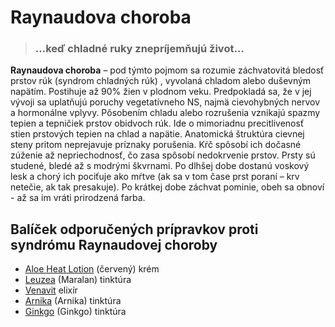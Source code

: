 Raynaudova choroba
==================


> ### …keď chladné ruky znepríjemňujú život…
> 
> 

**Raynaudova choroba** – pod týmto pojmom sa rozumie záchvatovitá bledosť prstov
rúk (syndrom chladných rúk) , vyvolaná chladom alebo duševným napätím. Postihuje
až 90% žien v plodnom veku. Predpokladá sa, že v jej vývoji sa uplatňujú poruchy
vegetatívneho NS, najmä cievohybných nervov a hormonálne vplyvy. Pôsobením
chladu alebo rozrušenia vznikajú spazmy tepien a tepničiek prstov obidvoch rúk.
Ide o mimoriadnu precitlivenosť stien prstových tepien na chlad a napätie.
Anatomická štruktúra cievnej steny pritom neprejavuje príznaky porušenia. Kŕč
spôsobí ich dočasné zúženie až nepriechodnosť, čo zasa spôsobí nedokrvenie
prstov. Prsty sú studené, bledé až s modrými škvrnami. Po dlhšej dobe dostanú
voskový lesk a chorý ich pociťuje ako mŕtve (ak sa v tom čase prst poraní – krv
netečie, ak tak presakuje). Po krátkej dobe záchvat pominie, obeh sa obnoví - až
sa im vráti prirodzená farba.

Balíček odporučených prípravkov proti syndrómu Raynaudovej choroby
------------------------------------------------------------------

* [Aloe Heat Lotion](/sip/p/aloe-heat-lotion/) (červený) krém
* [Leuzea](/sip/p/leuzea/) (Maralan) tinktúra
* [Venavit](/sip/p/venavit-elixir/) elixír
* [Arnika](/sip/p/arnika/) (Arnika) tinktúra
* [Ginkgo](/sip/p/venavit-elixir/) (Ginkgo) tinktúra
